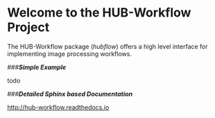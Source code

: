 # Welcome to the HUB-Workflow Project

The HUB-Workflow package (_hubflow_) offers a high level interface for implementing image processing workflows.

###***Simple Example***

todo


###***Detailed Sphinx based Documentation***

http://hub-workflow.readthedocs.io 
